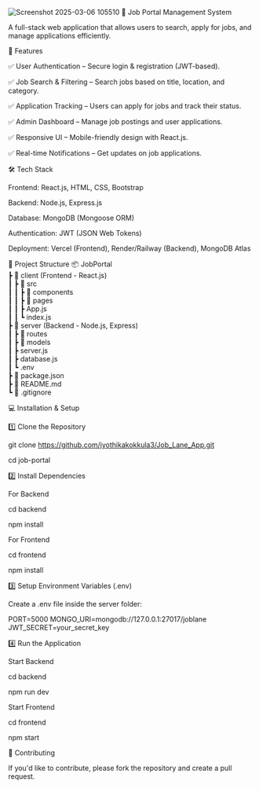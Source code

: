 ![Screenshot 2025-03-06 105510](https://github.com/user-attachments/assets/64f3311e-0125-428c-985c-82d88100113a)
📝 Job Portal Management System

A full-stack web application that allows users to search, apply for jobs, and manage applications efficiently.

🚀 Features

✅ User Authentication – Secure login & registration (JWT-based).

✅ Job Search & Filtering – Search jobs based on title, location, and category.

✅ Application Tracking – Users can apply for jobs and track their status.

✅ Admin Dashboard – Manage job postings and user applications.

✅ Responsive UI – Mobile-friendly design with React.js.

✅ Real-time Notifications – Get updates on job applications.

🛠️ Tech Stack

Frontend: React.js, HTML, CSS, Bootstrap

Backend: Node.js, Express.js

Database: MongoDB (Mongoose ORM)

Authentication: JWT (JSON Web Tokens)

Deployment: Vercel (Frontend), Render/Railway (Backend), MongoDB Atlas

📂 Project Structure
📦 JobPortal  
 ┣ 📂 client (Frontend - React.js)  
 ┃ ┣ 📂 src  
 ┃ ┃ ┣ 📂 components  
 ┃ ┃ ┣ 📂 pages  
 ┃ ┃ ┣ App.js  
 ┃ ┃ ┗ index.js  
 ┣ 📂 server (Backend - Node.js, Express)  
 ┃ ┣ 📂 routes  
 ┃ ┣ 📂 models  
 ┃ ┣ server.js  
 ┃ ┣ database.js  
 ┃ ┗ .env  
 ┣ 📜 package.json  
 ┣ 📜 README.md  
 ┗ 📜 .gitignore  

💻 Installation & Setup

1️⃣ Clone the Repository

git clone https://github.com/jyothikakokkula3/Job_Lane_App.git

cd job-portal

2️⃣ Install Dependencies

For Backend

cd backend

npm install


For Frontend

cd frontend

npm install

3️⃣ Setup Environment Variables (.env)

Create a .env file inside the server folder:

PORT=5000
MONGO_URI=mongodb://127.0.0.1:27017/joblane
JWT_SECRET=your_secret_key

4️⃣ Run the Application

Start Backend

cd backend

npm run dev


Start Frontend 

cd frontend

npm start

🤝 Contributing

If you'd like to contribute, please fork the repository and create a pull request.

